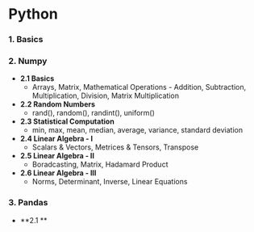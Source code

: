 # Python
### 1. Basics
### 2. Numpy
- **2.1 Basics**
  - Arrays, Matrix, Mathematical Operations - Addition, Subtraction, Multiplication, Division, Matrix Multiplication
- **2.2 Random Numbers**
  - rand(), random(), randint(), uniform()
- **2.3 Statistical Computation**
  - min, max, mean, median, average, variance, standard deviation
- **2.4 Linear Algebra - I**
  - Scalars & Vectors, Metrices & Tensors, Transpose
- **2.5 Linear Algebra - II**
  - Boradcasting, Matrix, Hadamard Product
- **2.6 Linear Algebra - III**
  - Norms, Determinant, Inverse, Linear Equations
### 3. Pandas
- **2.1 **
